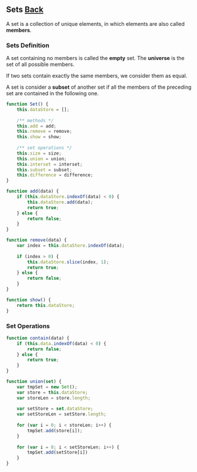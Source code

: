 ## Sets [Back](./../data_structure.md)

A set is a collection of unique elements, in which elements are also called **members**. 

### Sets Definition

A set containing no members is called the **empty** set. The **universe** is the set of all possible members.

If two sets contain exactly the same members, we consider them as equal.

A set is consider a **subset** of another set if all the members of the preceding set are contained in the following one.

```js
function Set() {
    this.dataStore = [];
    
    /** methods */
    this.add = add;
    this.remove = remove;
    this.show = show;
    
    /** set operations */
    this.size = size;
    this.union = union;
    this.interset = interset;
    this.subset = subset;
    this.difference = difference;
}

function add(data) {
    if (this.dataStore.indexOf(data) < 0) {
        this.dataStore.add(data);
        return true;
    } else {
        return false;
    }
}

function remove(data) {
    var index = this.dataStore.indexOf(data);
    
    if (index > 0) {
        this.dataStore.slice(index, 1);
        return true;
    } else {
        return false;
    }
}

function show() {
    return this.dataStore;
}
```

### Set Operations

```js
function contain(data) {
    if (this.data.indexOf(data) < 0) {
        return false;
    } else {
        return true;
    }
}

function union(set) {
    var tmpSet = new Set();
    var store = this.dataStore;
    var storeLen = store.length;
    
    var setStore = set.dataStore;
    var setStoreLen = setStore.length;
    
    for (var i = 0; i < storeLen; i++) {
        tmpSet.add(store[i]);
    }
    
    for (var i = 0; i < setStoreLen; i++) {
        tmpSet.add(setStore[i])
    }
}
```